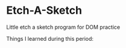 # Etch-A-Sketch
Little etch a sketch program for DOM practice

Things I learned during this period:
